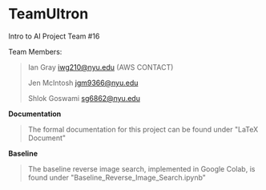 # TeamUltron
Intro to AI Project Team #16 

Team Members:
> Ian Gray iwg210@nyu.edu (AWS CONTACT) 
> 
> Jen McIntosh jgm9366@nyu.edu
> 
> Shlok Goswami sg6862@nyu.edu

**Documentation**
> The formal documentation for this project can be found under "LaTeX Document" 

**Baseline** 
> The baseline reverse image search, implemented in Google Colab, is found under "Baseline_Reverse_Image_Search.ipynb"
